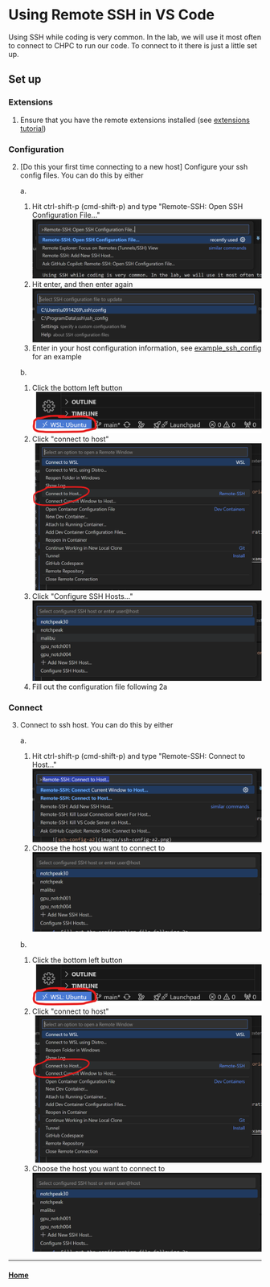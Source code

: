 # Using Remote SSH in VS Code

Using SSH while coding is very common. In the lab, we will use it most often to connect to CHPC to run our code. To connect to it there is just a little set up. 

## Set up

### Extensions 

1. Ensure that you have the remote extensions installed (see [extensions tutorial](extensions.md))

### Configuration

2. [Do this your first time connecting to a new host] Configure your ssh config files. You can do this by either

    a. 
    
    1. Hit ctrl-shift-p (cmd-shift-p) and type "Remote-SSH: Open SSH Configuration File..."
    ![ssh-config-a1](images/ssh-config-a1.png)
    2. Hit enter, and then enter again
    ![ssh-config-a2](images/ssh-config-a2.png)
    3. Enter in your host configuration information, see [example_ssh_config](example_files/example_ssh_config) for an example

    b. 
    
    1. Click the bottom left button
    ![ssh-config-b1](images/ssh-config-b1.png)
    2. Click "connect to host"
    ![ssh-config-b2](images/ssh-config-b2.png)
    3. Click "Configure SSH Hosts..."
    ![ssh-config-b3](images/ssh-config-b3.png)
    4. Fill out the configuration file following 2a

### Connect

3. Connect to ssh host. You can do this by either

    a. 

    1. Hit ctrl-shift-p (cmd-shift-p) and type "Remote-SSH: Connect to Host..."
    ![ssh-connect-a1](images/ssh-connect-a1.png)
    2. Choose the host you want to connect to
    ![ssh-connect-host.png](images/ssh-connect-host.png)

    b. 

    1. Click the bottom left button
    ![ssh-config-b1](images/ssh-config-b1.png)
    2. Click "connect to host"
    ![ssh-config-b2](images/ssh-config-b2.png)
    3. Choose the host you want to connect to
    ![ssh-connect-host.png](images/ssh-connect-host.png)

----

#### [Home](readme.md)
